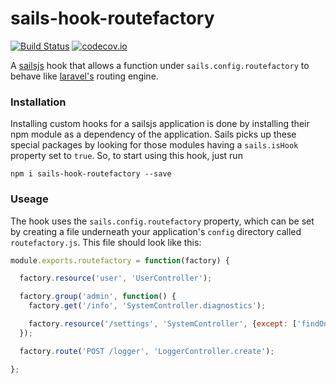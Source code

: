 # sails-hook-routefactory 

[![Build Status](https://travis-ci.org/dadleyy/sails-hook-routefactory.svg?branch=master)](https://travis-ci.org/dadleyy/sails-hook-routefactory) [![codecov.io](https://codecov.io/github/dadleyy/sails-hook-routefactory/coverage.svg?branch=master)](https://codecov.io/github/dadleyy/sails-hook-routefactory?branch=master)


A [sailsjs](http://sailsjs.org/) hook that allows a function under `sails.config.routefactory` to behave like [laravel's](https://laravel.com/docs/5.2/routing) routing engine.


### Installation

Installing custom hooks for a sailsjs application is done by installing their npm module as a dependency of the application. Sails picks up these special packages by looking for those modules having a `sails.isHook` property set to `true`. So, to start using this hook, just run

```
npm i sails-hook-routefactory --save
```

### Useage

The hook uses the `sails.config.routefactory` property, which can be set by creating a file underneath your application's `config` directory called `routefactory.js`. This file should look like this:


```javascript
module.exports.routefactory = function(factory) {

  factory.resource('user', 'UserController');

  factory.group('admin', function() {
    factory.get('/info', 'SystemController.diagnostics');

    factory.resource('/settings', 'SystemController', {except: ['findOne', 'destroy']});
  });

  factory.route('POST /logger', 'LoggerController.create');

};
```
